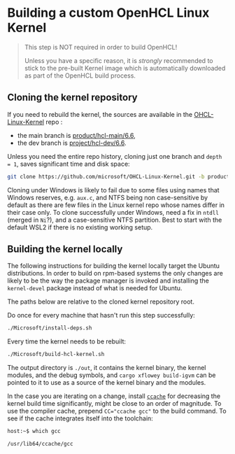 # Building a custom OpenHCL Linux Kernel

> This step is NOT required in order to build OpenHCL!
>
> Unless you have a specific reason, it is _strongly_ recommended to stick to
> the pre-built Kernel image which is automatically downloaded as part of the
> OpenHCL build process.

## Cloning the kernel repository

If you need to rebuild the kernel, the sources are available in the [OHCL-Linux-Kernel](https://github.com/microsoft/OHCL-Linux-Kernel) repo :

* the main branch is [product/hcl-main/6.6](https://github.com/microsoft/OHCL-Linux-Kernel/tree/product/hcl-main/6.6),
* the dev branch is [project/hcl-dev/6.6](https://github.com/microsoft/OHCL-Linux-Kernel/tree/project/hcl-dev/6.6).

Unless you need the entire repo history, cloning just one branch and `depth = 1`, saves
significant time and disk space:

```sh
git clone https://github.com/microsoft/OHCL-Linux-Kernel.git -b product/hcl-main/6.6 --depth=1
```

Cloning under Windows is likely to fail due to some files using names that Windows reserves, e.g. `aux.c`, and
NTFS being non case-sensitive by default as there are few files in the Linux kernel repo whose names differ
in their case only. To clone successfully under Windows, need a fix in `ntdll` (merged in `Ni`?),
and a case-sensitive NTFS partition. Best to start with the default WSL2 if there is no existing working setup.


## Building the kernel locally

The following instructions for building the kernel locally target the Ubuntu distributions.
In order to build on rpm-based systems the only changes are likely to be the way the package
manager is invoked and installing the `kernel-devel` package instead of what is needed for
Ubuntu.

The paths below are relative to the cloned kernel repository root.

Do once for every machine that hasn't run this step successfully:

```sh
./Microsoft/install-deps.sh
```

Every time the kernel needs to be rebuilt:

```sh
./Microsoft/build-hcl-kernel.sh
```

The output directory is `./out`, it contains the kernel binary, the kernel modules,
and the debug symbols, and `cargo xflowey build-igvm` can be pointed to it to use
as a source of the kernel binary and the modules.

In the case you are iterating on a change, install [`ccache`](https://ccache.dev/)
for decreasing the kernel build time significantly, might be close to an order of
magnitude. To use the compiler cache, prepend `CC="ccache gcc"` to the build command.
To see if the cache integrates itself into the toolchain:

```sh
host:~$ which gcc

/usr/lib64/ccache/gcc
```
